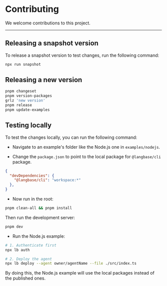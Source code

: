 # Contributing

We welcome contributions to this project.

---

## Releasing a snapshot version

To release a snapshot version to test changes, run the following command:

```bash
npx run snapshot
```

## Releasing a new version

```bash
pnpm changeset
pnpm version-packages
grlz 'new version'
pnpm release
pnpm update-examples
```

## Testing locally

To test the changes locally, you can run the following command:

- Navigate to an example's folder like the Node.js one in `examples/nodejs`.

- Change the `package.json` to point to the local package for `@langbase/cli` package.

```json
{
  "devDependencies": {
    "@langbase/cli": "workspace:*"
  },
}
```

- Now run in the root:

```bash
pnpm clean-all && pnpm install
```

Then run the development server:

```bash
pnpm dev
```

- Run the Node.js example:

```bash
# 1. Authenticate first
npx lb auth

# 2. Deploy the agent
npx lb deploy --agent owner/agentName --file ./src/index.ts
```

By doing this, the Node.js example will use the local packages instead of the published ones.
